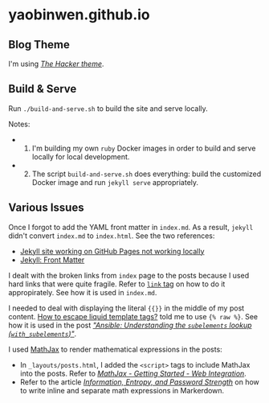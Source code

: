 # yaobinwen.github.io

## Blog Theme

I'm using [_The Hacker theme_](https://github.com/pages-themes/hacker).

## Build & Serve

Run `./build-and-serve.sh` to build the site and serve locally.

Notes:
- 1. I'm building my own `ruby` Docker images in order to build and serve locally for local development.
- 2. The script `build-and-serve.sh` does everything: build the customized Docker image and run `jekyll serve` appropriately.

## Various Issues

Once I forgot to add the YAML front matter in `index.md`. As a result, `jekyll` didn't convert `index.md` to `index.html`. See the two references:
- [Jekyll site working on GitHub Pages not working locally](https://stackoverflow.com/q/64548430/630364)
- [Jekyll: Front Matter](https://jekyllrb.com/docs/front-matter/)

I dealt with the broken links from `index` page to the posts because I used hard links that were quite fragile. Refer to [`link` tag](https://jekyllrb.com/docs/liquid/tags/#links) on how to do it appropirately. See how it is used in `index.md`.

I needed to deal with displaying the literal `{{}}` in the middle of my post content. [How to escape liquid template tags?](https://stackoverflow.com/a/13582517/630364) told me to use `{% raw %}`. See how it is used in the post [_"Ansible: Understanding the `subelements` lookup (`with_subelements`)"_](_posts/2022/2022-01-07-Ansible-subelements.md).

I used [MathJax](https://docs.mathjax.org/en/latest/) to render mathematical expressions in the posts:
- In `_layouts/posts.html`, I added the `<script>` tags to include MathJax into the posts. Refer to [_MathJax - Getting Started - Web Integration_](https://www.mathjax.org/#gettingstarted).
- Refer to the article [_Information, Entropy, and Password Strength_](_posts/2023/2023-03-06-Information-Entropy-and-password-strength.md) on how to write inline and separate math expressions in Markerdown.
